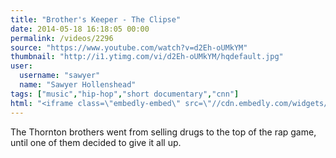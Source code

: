 ```yaml
---
title: "Brother's Keeper - The Clipse"
date: 2014-05-18 16:18:05 00:00
permalink: /videos/2296
source: "https://www.youtube.com/watch?v=d2Eh-oUMkYM"
thumbnail: "http://i1.ytimg.com/vi/d2Eh-oUMkYM/hqdefault.jpg"
user:
  username: "sawyer"
  name: "Sawyer Hollenshead"
tags: ["music","hip-hop","short documentary","cnn"]
html: "<iframe class=\"embedly-embed\" src=\"//cdn.embedly.com/widgets/media.html?src=http%3A%2F%2Fwww.youtube.com%2Fembed%2Fd2Eh-oUMkYM%3Fwmode%3Dtransparent%26feature%3Doembed&wmode=transparent&url=http%3A%2F%2Fwww.youtube.com%2Fwatch%3Fv%3Dd2Eh-oUMkYM&image=http%3A%2F%2Fi1.ytimg.com%2Fvi%2Fd2Eh-oUMkYM%2Fhqdefault.jpg&key=daaebf4d9cdd46779200162d0ca86e20&type=text%2Fhtml&schema=youtube\" width=\"854\" height=\"480\" scrolling=\"no\" frameborder=\"0\" allowfullscreen></iframe>"
---
```


The Thornton brothers went from selling drugs to the top of the rap game, until one of them decided to give it all up.